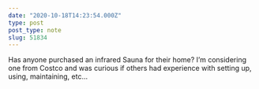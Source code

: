 ```yaml
---
date: "2020-10-18T14:23:54.000Z"
type: post 
post_type: note
slug: 51834
---
```

Has anyone purchased an infrared Sauna for their home? I’m considering one from Costco and was curious if others had experience with setting up, using, maintaining, etc...

